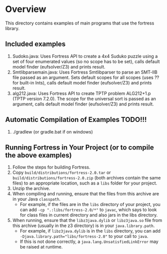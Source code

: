 # Overview

This directory contains examples of main programs that use the fortress library.

## Included examples
1. Sudoko.java: Uses Fortress API to create a 4x4 Suduko puzzle using a 
set of four enumerated values (so no scope has to be set), calls 
default model finder (eufsolver/Z3) and prints result.
2. Smtlibparsemain.java: Uses Fortress Smtlibparser to parse an 
SMT-lIB file passed as an argument. Sets default scopes for all 
scopes (uses ?? for built-in Ints), calls default model finder 
(eufsolver/Z3) and prints result.
3. alg212.java: Uses Fortress API to create TPTP problem ALG212+1.p 
(TPTP version 7.2.0).  The scope for the universal sort is passed as an 
argument, calls default model finder (eufsolver/Z3) and prints result.

## Automatic Compilation of Examples  TODO!!!
1. ./gradlew <name-of-example> (or gradle.bat if on windows)

## Running Fortress in Your Project (or to compile the above examples)
1. Follow the steps for building Fortress.
2. Copy `build/distributions/fortress-2.0.tar` or `build/distributions/fortress-2.0.zip` (both archives contain the same files) to an appropriate location, such as a `libs` folder for your project. 
3. Unzip the archive.
4. When compiling and running, ensure that the files from this archive are in your Java `classpath`.
    * For example, if the files are in the `libs` directory of your project, you can add `-cp ".:libs/fortress-2.0/*"` to `javac`, which says to look for class files in current directory and also jars in the libs directory. 
5. When running, ensure that the `libz3java.dylib` or `libz3java.so` file from this archive (usually in the z3 directory) is in your `java.library.path`.
    * For example, if `libz3java.dylib` is in the `libs` directory, you can add `-Djava.library.path="libs/fortress-2.0"` to your call to `java`.
    * If this is not done correctly, a `java.lang.UnsatisfiedLinkError` may be raised at runtime.


